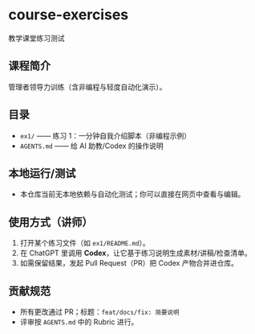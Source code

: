 # course-exercises
教学课堂练习测试

## 课程简介
管理者领导力训练（含非编程与轻度自动化演示）。

## 目录
- `ex1/` —— 练习 1：一分钟自我介绍脚本（非编程示例）
- `AGENTS.md` —— 给 AI 助教/Codex 的操作说明

## 本地运行/测试
- 本仓库当前无本地依赖与自动化测试；你可以直接在网页中查看与编辑。

## 使用方式（讲师）
1. 打开某个练习文件（如 `ex1/README.md`）。
2. 在 ChatGPT 里调用 **Codex**，让它基于练习说明生成素材/讲稿/检查清单。
3. 如需保留结果，发起 Pull Request（PR）把 Codex 产物合并进仓库。

## 贡献规范
- 所有更改通过 PR；标题：`feat/docs/fix: 简要说明`
- 评审按 `AGENTS.md` 中的 Rubric 进行。
